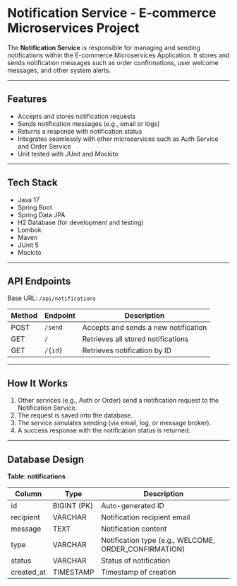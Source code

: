 # Notification Service - E-commerce Microservices Project

The **Notification Service** is responsible for managing and sending notifications within the E-commerce Microservices Application. It stores and sends notification messages such as order confirmations, user welcome messages, and other system alerts.

---

## Features

- Accepts and stores notification requests
- Sends notification messages (e.g., email or logs)
- Returns a response with notification status
- Integrates seamlessly with other microservices such as Auth Service and Order Service
- Unit tested with JUnit and Mockito

---

## Tech Stack

- Java 17
- Spring Boot
- Spring Data JPA
- H2 Database (for development and testing)
- Lombok
- Maven
- JUnit 5
- Mockito

---

## API Endpoints

Base URL: `/api/notifications`

| Method | Endpoint | Description                          |
|--------|----------|--------------------------------------|
| POST   | `/send`  | Accepts and sends a new notification |
| GET    | `/`      | Retrieves all stored notifications   |
| GET    | `/{id}`  | Retrieves notification by ID         |

---

## How It Works

1. Other services (e.g., Auth or Order) send a notification request to the Notification Service.
2. The request is saved into the database.
3. The service simulates sending (via email, log, or message broker).
4. A success response with the notification status is returned.

---

## Database Design

**Table: notifications**

| Column       | Type        | Description                  |
|--------------|-------------|------------------------------|
| id           | BIGINT (PK) | Auto-generated ID            |
| recipient    | VARCHAR     | Notification recipient email |
| message      | TEXT        | Notification content         |
| type         | VARCHAR     | Notification type (e.g., WELCOME, ORDER_CONFIRMATION) |
| status       | VARCHAR     | Status of notification       |
| created_at   | TIMESTAMP   | Timestamp of creation        |
